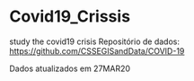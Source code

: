 # Covid19_Crissis
 study the covid19 crisis
 Repositório de dados:
 https://github.com/CSSEGISandData/COVID-19
 
 Dados atualizados em 27MAR20
